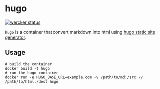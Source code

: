 # hugo

[![wercker
status](https://app.wercker.com/status/ac755066dea0102e3d68011a6ea9d413/m
"wercker
status")](https://app.wercker.com/project/bykey/ac755066dea0102e3d68011a6ea9d413)

`hugo` is a container that convert markdown into html using [hugo static site generator](http://gohugo.io/).

## Usage

```
# build the container
docker build -t hugo .
# run the hugo container
docker run -e HUGO_BASE_URL=example.com -v /path/to/md:/src -v /path/to/html:/dest hugo
```

